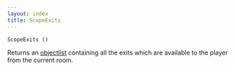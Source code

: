 ```yaml
---
layout: index
title: ScopeExits
---
```


    ScopeExits ()

Returns an [objectlist](../../../types/objectlist.html) containing all the exits which are available to the player from the current room.

